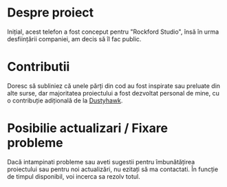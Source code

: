 # Despre proiect

Inițial, acest telefon a fost conceput pentru "Rockford Studio", însă în urma desființării companiei, am decis să îl fac public.

# Contributii

Doresc să subliniez că unele părți din cod au fost inspirate sau preluate din alte surse, dar majoritatea proiectului a fost dezvoltat personal de mine, cu o contribuție adițională de la <a href="https://github.com/lmehigh">Dustyhawk</a>.

# Posibilie actualizari / Fixare probleme

Dacă intampinati probleme sau aveti sugestii pentru îmbunătățirea proiectului sau pentru noi actualizări, nu ezitați să ma contactati. În funcție de timpul disponibil, voi incerca sa rezolv totul.


